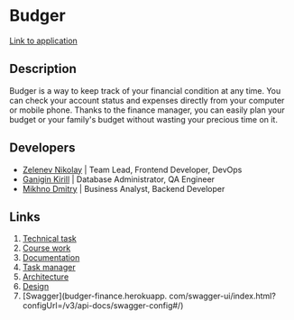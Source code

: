 # Budger

[Link to application](https://budger-finance.herokuapp.com/)

## Description
Budger is a way to keep track of your financial condition at any time. You can check your account status and expenses directly from your computer or mobile phone. Thanks to the finance manager, you can easily plan your budget or your family's budget without wasting your precious time on it.
## Developers
- [Zelenev Nikolay](https://github.com/c-addict) | Team Lead, Frontend Developer, DevOps
- [Ganigin Kirill](https://github.com/MeltingGlaciers) | Database Administrator, QA Engineer
- [Mikhno Dmitry](https://github.com/DuckMan-alt) | Business Analyst, Backend Developer
## Links
1. [Technical task](https://github.com/c-addict/budger/blob/master/documents/technical_task.pdf)
2. [Course work](https://github.com/c-addict/budger/blob/master/documents/Course_Work.pdf)
3. [Documentation]()
4. [Task manager](https://trello.com/b/nYnwiHZ4/budger)
5. [Architecture](https://miro.com/app/board/o9J_lUY78ko=/)
6. [Design](https://www.figma.com/file/lRO8sR42XWK94tyTGa9EcW/Programming-technologies?node-id=0%3A1)
7. [Swagger](budger-finance.herokuapp. com/swagger-ui/index.html?configUrl=/v3/api-docs/swagger-config#/)
